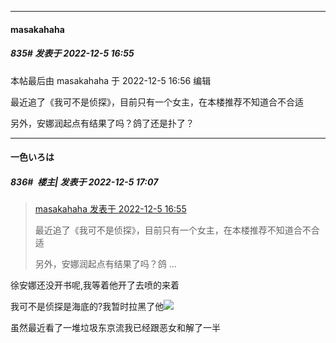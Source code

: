 

*****

####  masakahaha  
##### 835#       发表于 2022-12-5 16:55

 本帖最后由 masakahaha 于 2022-12-5 16:56 编辑 

最近追了《我可不是侦探》，目前只有一个女主，在本楼推荐不知道合不合适

另外，安娜润起点有结果了吗？鸽了还是扑了？



*****

####  一色いろは  
##### 836#         楼主| 发表于 2022-12-5 17:07

<blockquote><a href="httphttps://bbs.saraba1st.com/2b/forum.php?mod=redirect&amp;goto=findpost&amp;pid=58781680&amp;ptid=2041592" target="_blank">masakahaha 发表于 2022-12-5 16:55</a>

最近追了《我可不是侦探》，目前只有一个女主，在本楼推荐不知道合不合适

另外，安娜润起点有结果了吗？鸽 ...</blockquote>
徐安娜还没开书呢,我等着他开了去喷的来着

我可不是侦探是海底的?我暂时拉黑了他<img src="https://static.saraba1st.com/image/smiley/face2017/053.png" referrerpolicy="no-referrer">

虽然最近看了一堆垃圾东京流我已经跟恶女和解了一半

